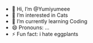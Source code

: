 - 👋 Hi, I’m @Yumiyumeee
- 👀 I’m interested in Cats
- 🌱 I’m currently learning Coding
- 😄 Pronouns: ...
- ⚡ Fun fact: i hate eggplants

<!---
Yumiyumeee/Yumiyumeee is a ✨ special ✨ repository because its `README.md` (this file) appears on your GitHub profile.
You can click the Preview link to take a look at your changes.
--->
